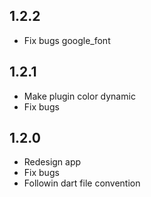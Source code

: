## 1.2.2

- Fix bugs google_font

## 1.2.1

- Make plugin color dynamic
- Fix bugs

## 1.2.0

- Redesign app
- Fix bugs
- Followin dart file convention
